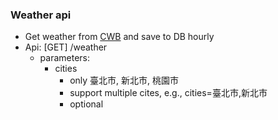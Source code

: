 ### Weather api
- Get weather from [CWB](https://opendata.cwb.gov.tw/index) and save to DB hourly
- Api: [GET] /weather
  - parameters:
    - cities
      - only 臺北市, 新北市, 桃園市
      - support multiple cites, e.g., cities=臺北市,新北市
      - optional
      